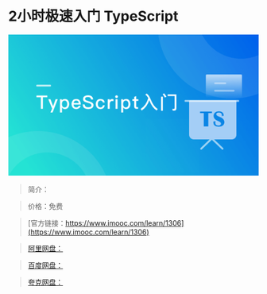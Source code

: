 # 2小时极速入门 TypeScript

![img](../../assets/607fc1a4097d454805400304.png)

> 简介：

> 价格：免费

> [官方链接：https://www.imooc.com/learn/1306](https://www.imooc.com/learn/1306)

> [阿里网盘：]()

> [百度网盘：]()

> [夸克网盘：]()
